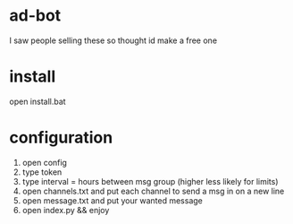# ad-bot
I saw people selling these so thought id make a free one

# install
open install.bat


# configuration
1. open config
2. type token
3. type interval = hours between msg group (higher less likely for limits)
4. open channels.txt and put each channel to send a msg in on a new line
5. open message.txt and put your wanted message
6. open index.py && enjoy
